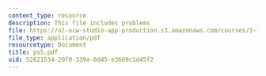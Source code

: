 ```yaml
---
content_type: resource
description: This file includes problems
file: https://ol-ocw-studio-app-production.s3.amazonaws.com/courses/3-185-transport-phenomena-in-materials-engineering-fall-2003/5262153420f0339a0d45e3669c1d45f2_ps5.pdf
file_type: application/pdf
resourcetype: Document
title: ps5.pdf
uid: 52621534-20f0-339a-0d45-e3669c1d45f2
---
```

